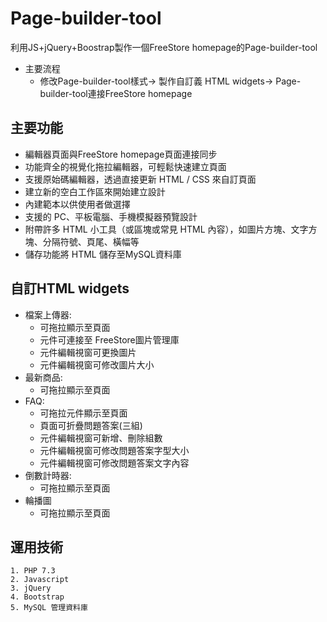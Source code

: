 # Page-builder-tool
利用JS+jQuery+Boostrap製作一個FreeStore homepage的Page-builder-tool
* 主要流程  
  * 修改Page-builder-tool樣式-> 製作自訂義 HTML widgets-> Page-builder-tool連接FreeStore homepage
## 主要功能
* 編輯器頁面與FreeStore homepage頁面連接同步
* 功能齊全的視覺化拖拉編輯器，可輕鬆快速建立頁面
* 支援原始碼編輯器，透過直接更新 HTML / CSS 來自訂頁面
* 建立新的空白工作區來開始建立設計
* 內建範本以供使用者做選擇
* 支援的 PC、平板電腦、手機模擬器預覽設計
* 附帶許多 HTML 小工具（或區塊或常見 HTML 內容），如圖片方塊、文字方塊、分隔符號、頁尾、橫幅等
* 儲存功能將 HTML 儲存至MySQL資料庫
## 自訂HTML widgets
* 檔案上傳器:
  * 可拖拉顯示至頁面
  * 元件可連接至 FreeStore圖片管理庫
  * 元件編輯視窗可更換圖片
  * 元件編輯視窗可修改圖片大小 
* 最新商品:
  * 可拖拉顯示至頁面
* FAQ:
  * 可拖拉元件顯示至頁面
  * 頁面可折疊問題答案(三組)
  * 元件編輯視窗可新增、刪除組數
  * 元件編輯視窗可修改問題答案字型大小
  * 元件編輯視窗可修改問題答案文字內容
* 倒數計時器:
  * 可拖拉顯示至頁面
* 輪播圖
  * 可拖拉顯示至頁面

## 運用技術
    1. PHP 7.3
    2. Javascript
    3. jQuery
    4. Bootstrap
    5. MySQL 管理資料庫
